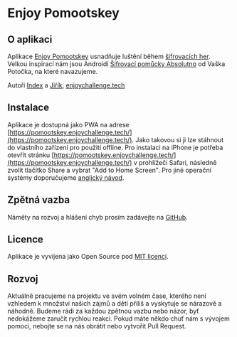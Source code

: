# Enjoy Pomootskey

## O aplikaci
Aplikace [Enjoy Pomootskey](https://github.com/enjoychallenge/pomootskey) usnadňuje luštění během [šifrovacích her](https://sifrovacky.cz/). Velkou inspirací nám jsou Androidí [Šifrovací pomůcky Absolutno](https://play.google.com/store/apps/details?id=cz.absolutno.sifry) od Vaška Potočka, na které navazujeme.

Autoři
[Index](https://sifrovacky.cz/statistiky/hraci/michal-kral) a [Jiřík](https://sifrovacky.cz/statistiky/hraci/jiri-kozel), [enjoychallenge.tech](https://enjoychallenge.tech/cs/)

## Instalace
Aplikace je dostupná jako PWA na adrese [https://pomootskey.enjoychallenge.tech/](https://pomootskey.enjoychallenge.tech/). Jako takovou si ji lze stáhnout do vlastního zařízení pro použití offline. Pro instalaci na iPhone je potřeba otevřít stránku [https://pomootskey.enjoychallenge.tech/](https://pomootskey.enjoychallenge.tech/) v prohlížeči Safari, následně zvolit tlačítko Share a vybrat "Add to Home Screen". Pro jiné operační systémy doporučujeme [anglický návod](https://mobilesyrup.com/2020/05/24/how-install-progressive-web-app-pwa-android-ios-pc-mac/).

## Zpětná vazba
Náměty na rozvoj a hlášení chyb prosím zadávejte na [GitHub](https://github.com/enjoychallenge/pomootskey/issues).

## Licence
Aplikace je vyvíjena jako Open Source pod [MIT licencí](./LICENSE).

## Rozvoj
Aktuálně pracujeme na projektu ve svém volném čase, kterého není vzhledem k množství našich zájmů a dětí příliš a vyskytuje se nárazově a náhodně. Budeme rádi za každou zpětnou vazbu nebo názor, byť nedokážeme zaručit rychlou reakci. Pokud máte někdo chuť nám s vývojem pomoci, nebojte se na nás obrátit nebo vytvořit Pull Request.
